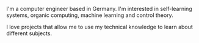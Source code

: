 I'm a computer engineer based in Germany.
I'm interested in self-learning systems, organic computing, machine learning and control theory.

I love projects that allow me to use my technical knowledge to learn about different subjects.





<!---
hdubbs/hdubbs is a ✨ special ✨ repository because its `README.md` (this file) appears on your GitHub profile.
You can click the Preview link to take a look at your changes.

- 👀 I’m interested in ...
- 🌱 I’m currently learning ...
- 💞️ I’m looking to collaborate on ...
- 📫 How to reach me ...
--->
